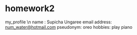 homework2
=========

my_profile \n
name : Supicha Ungaree
email address: num_water@hotmail.com
pseudonym: oreo
hobbies: 	play piano
